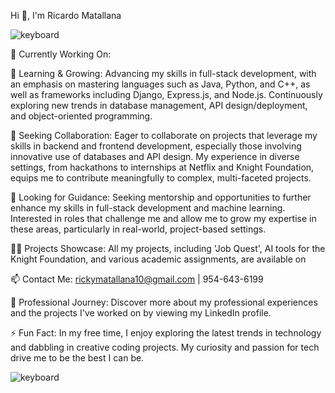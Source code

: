 Hi 👋, I'm Ricardo Matallana

![keyboard](https://github.com/ricardoMatallana/ricardoMatallana/assets/164824520/308e6f58-2e12-4da5-96ca-5b195a411890)

🔭 Currently Working On: 

🌱 Learning & Growing: Advancing my skills in full-stack development, with an emphasis on mastering languages such as Java, Python, and C++, as well as frameworks including Django, Express.js, and Node.js. Continuously exploring new trends in database management, API design/deployment, and object-oriented programming.


👯 Seeking Collaboration: Eager to collaborate on projects that leverage my skills in backend and frontend development, especially those involving innovative use of databases and API design. My experience in diverse settings, from hackathons to internships at Netflix and Knight Foundation, equips me to contribute meaningfully to complex, multi-faceted projects.


🤝 Looking for Guidance: Seeking mentorship and opportunities to further enhance my skills in full-stack development and machine learning. Interested in roles that challenge me and allow me to grow my expertise in these areas, particularly in real-world, project-based settings.


👨‍💻 Projects Showcase: All my projects, including 'Job Quest', AI tools for the Knight Foundation, and various academic assignments, are available on

📫 Contact Me: rickymatallana10@gmail.com | 954-643-6199


📄 Professional Journey: Discover more about my professional experiences and the projects I've worked on by viewing my LinkedIn profile.

⚡ Fun Fact: In my free time, I enjoy exploring the latest trends in technology and dabbling in creative coding projects. My curiosity and passion for tech drive me to be the best I can be.


![keyboard](https://github.com/ricardoMatallana/ricardoMatallana/assets/164824520/65a414c2-4665-4d26-b3c3-6d2690c60a49)


